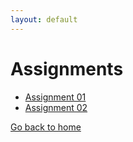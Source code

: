 ```yaml
---
layout: default 
---
```



# [](#assignments) Assignments

* [Assignment 01](./assets/assignments/01/Stats285-Assignment01.tar.gz)    
* [Assignment 02](./assets/assignments/02/assignment2.md)    


[Go back to home](./)
